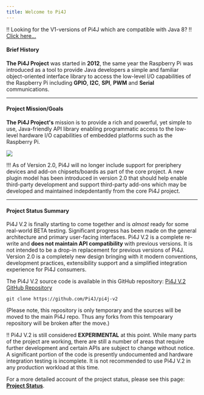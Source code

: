 ```yaml
---
title: Welcome to Pi4J
---
```


!! Looking for the V1-versions of Pi4J which are compatible with Java 8?
!! [Click here...](/previous-version-v1)

#### Brief History

**The Pi4J Project** was started in **2012**, the same year the Raspberry Pi was introduced as a tool to provide Java developers a simple and familiar object-oriented interface library to access the low-level I/O capabilities of the Raspberry Pi including **GPIO**, **I2C**, **SPI**, **PWM** and **Serial** communications. 

---

#### Project Mission/Goals

**The Pi4J Project's** mission is to provide a rich and powerful, yet simple to use, Java-friendly API library enabling programmatic access to the low-level hardware I/O capabilities of embedded platforms such as the Raspberry Pi.

![](/assets/about/home/pi4j-overview.jpg)

    
!!! As of Version 2.0,  Pi4J will no longer include support for preriphery devices and add-on chipsets/boards as part of the core project.  A new plugin model has been introduced in version 2.0 that should help enable third-party development and support third-party add-ons which may be developed and maintained indepdentantly from the core Pi4J project.

---

#### Project Status Summary

Pi4J V.2 is finally starting to come together and is _almost_ ready for some real-world BETA testing.  Significant progress has been made on the general architecture and primary user-facing interfaces.  Pi4J V.2 is a complete re-write and **does not maintain API compatibility** with previous versions.  It is not intended to be a drop-in replacement for previous versions of Pi4J.  Version 2.0 is a completely new design bringing with it modern conventions, development practices, extensibility support and a simplified integration experience for Pi4J consumers.  

The Pi4J V.2 source code is available in this GitHub repository:  [Pi4J V.2 GitHub Repository](https://github.com/Pi4J/pi4j-v2)  
```shell
git clone https://github.com/Pi4J/pi4j-v2
```
(Please note, this repository is only temporary and the sources will be moved to the main Pi4J repo.  Thus any forks from this tempoarary repository will be broken after the move.)

!! Pi4J V.2 is still considered **EXPERIMENTAL** at this point.  While many parts of the project are working, there are still a number of areas that require further development and certain APIs are subject to change without notice.  A significant portion of the code is presently undocumented and hardware integration testing is incomplete.  It is not recommended to use Pi4J V.2 in any production workload at this time.

For a more detailed account of the project status, please see this page:  [**Project Status**](status). 
